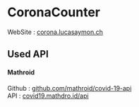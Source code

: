 # CoronaCounter
WebSite : [corona.lucasaymon.ch](https://corona.lucasaymon.ch)

## Used API

#### Mathroid
Github : [github.com/mathroid/covid-19-api](https://github.com/mathdroid/covid-19-api)
<br/>
API : [covid19.mathdro.id/api](https://covid19.mathdro.id/api)
